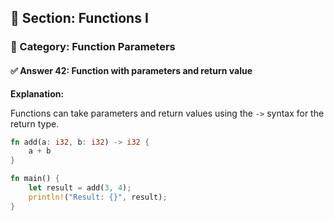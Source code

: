 ## 📘 Section: Functions I  
### 🔹 Category: Function Parameters  
#### ✅ Answer 42: Function with parameters and return value

**Explanation:**

Functions can take parameters and return values using the `->` syntax for the return type.

```rust
fn add(a: i32, b: i32) -> i32 {
    a + b
}

fn main() {
    let result = add(3, 4);
    println!("Result: {}", result);
}
```
